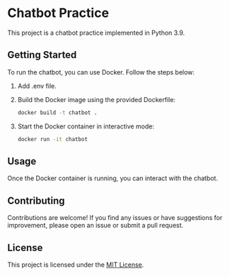 # Chatbot Practice

This project is a chatbot practice implemented in Python 3.9.

## Getting Started

To run the chatbot, you can use Docker. Follow the steps below:

1. Add .env file.

2. Build the Docker image using the provided Dockerfile:
    ```bash
    docker build -t chatbot .
    ```

3. Start the Docker container in interactive mode:
    ```bash
    docker run -it chatbot
    ```

## Usage

Once the Docker container is running, you can interact with the chatbot.

## Contributing

Contributions are welcome! If you find any issues or have suggestions for improvement, please open an issue or submit a pull request.

## License

This project is licensed under the [MIT License](LICENSE).
